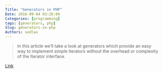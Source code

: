 ```yaml
---
Title: "Generators in PHP"
Date: 2016-09-04 03:26:04
Categories: [programming]
tags: [generators, php]
Slug: generators-in-php
Authors: sedlav
---
```


> In this article we’ll take a look at generators which provide an easy way to implement simple iterators without the overhead or complexity of the Iterator interface.

[Link](https://www.sitepoint.com/generators-in-php/)
